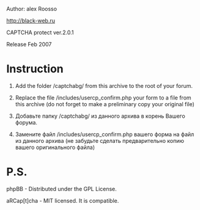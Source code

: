 Author: alex Roosso

http://black-web.ru

CAPTCHA protect ver.2.0.1

Release Feb 2007

Instruction
============
1. Add the folder /captchabg/ from this archive to the root of your forum.

2. Replace the file /includes/usercp_confirm.php your form
to a file from this archive (do not forget to make a preliminary copy
your original file)

1. Добавьте папку /captchabg/ из данного архива в корень Вашего форума.

2. Замените файл /includes/usercp_confirm.php вашего форма
на файл из данного архива (не забудьте сделать предварительно копию
вашего оригинального файла)

P.S.
============
phpBB - Distributed under the GPL License.

aRCap[t]cha - MIT licensed. It is compatible.
